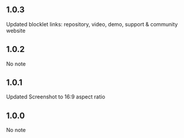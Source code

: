 ## 1.0.3

Updated blocklet links: repository, video, demo, support & community website

## 1.0.2

No note

## 1.0.1

Updated Screenshot to 16:9 aspect ratio

## 1.0.0

No note